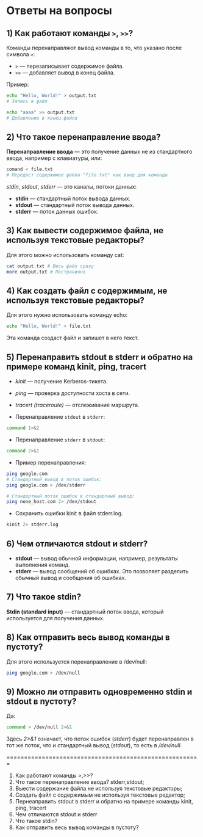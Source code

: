 # Ответы на вопросы

## 1) Как работают команды `>`, `>>`?

Команды перенаправляют вывод команды в то, что указано после символа `>`:
- `>` — перезаписывает содержимое файла.
- `>>` — добавляет вывод в конец файла.

Пример:
```bash
echo "Hello, World!" > output.txt 
# Запись в файл

echo "aaaa" >> output.txt
# Добавление в конец файла
```

## 2) Что такое перенаправление ввода?
**Перенаправление ввода** — это получение данных не из стандартного ввода, например с клавиатуры, или:
```bash
comand < file.txt
# Передаст содержимое файла "file.txt" как ввод для команды
```

*stdin*, *stdout*, *stderr* — это каналы, потоки данных:

- **stdin** — стандартный поток вывода данных.
- **stdout** — стандартный поток вывода данных.
- **stderr** — поток данных ошибок.

## 3) Как вывести содержимое файла, не используя текстовые редакторы?
Для этого можно использовать команду cat:

```bash
cat output.txt # Весь файл сразу
more output.txt # Постранично
```
## 4) Как создать файл с содержимым, не используя текстовые редакторы?
Для этого нужно использовать команду echo:

```bash
echo "Hello, World!" > file.txt
```
Эта команда создаст файл и запишет в него текст.

## 5) Перенаправить stdout в stderr и обратно на примере команд kinit, ping, tracert

- *kinit* — получение Kerberos-тикета.
- *ping* — проверка доступности хоста в сети.
- *tracert (traceroute)* — отслеживание маршрута.

- Перенаправление `stdout` в `stderr`:
```bash
command 1>&2
```

- Перенаправление `stderr` в `stdout`:
```bash
command 2>&1
```

- Пример перенаправления:

```bash
ping google.com
# Стандартный вывод в поток ошибок:
ping google.com > /dev/stderr

# Стандартный поток ошибок в стандартный вывод:
ping none_host.com 2> /dev/stdout
```
- Сохранить ошибки kinit в файл stderr.log.
```bash
kinit 2> stderr.log 
```

## 6) Чем отличаются stdout и stderr?
- **stdout** — вывод обычной информации, например, результаты выполнения команд.
- **stderr** — вывод сообщений об ошибках. Это позволяет разделить обычный вывод и сообщения об ошибках.

## 7) Что такое stdin?
**Stdin (standard input)** — стандартный поток ввода, который используется для получения данных.

## 8) Как отправить весь вывод команды в пустоту?
Для этого используется перенаправление в /dev/null:

```bash
ping google.com > /dev/null
```
## 9) Можно ли отправить одновременно stdin и stdout в пустоту?
Да:


```bash
command > /dev/null 2>&1
```
Здесь *2>&1* означает, что поток ошибок (*stderr*) будет перенаправлен в тот же поток, что и стандартный вывод (*stdout*), то есть в */dev/null*.

=======================================================
1) Как работают команды >,>>?
2) Что такое перенаправление ввода? stderr,stdout;
3) Выести содержание файла не используя текстовые редакторы;
4) Создать файл с содержимым не используя текстовые редактор;
5) Пернеаправить stdout в stderr и обратно на примере команды kinit, ping, tracert
6) Чем отличаются stdout и stderr
7) Что такое stdin?
8) Как отправить весь вывод команды в пустоту?
